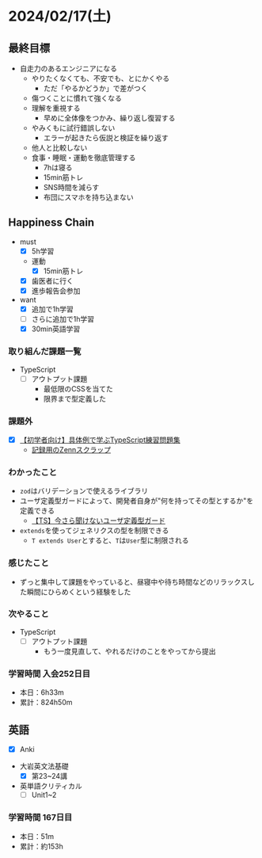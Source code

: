 # 2024/02/17(土)

## 最終目標

- 自走力のあるエンジニアになる
  - やりたくなくても、不安でも、とにかくやる
    - ただ「やるかどうか」で差がつく
  - 傷つくことに慣れて強くなる
  - 理解を重視する
    - 早めに全体像をつかみ、繰り返し復習する
  - やみくもに試行錯誤しない
    - エラーが起きたら仮説と検証を繰り返す
  - 他人と比較しない
  - 食事・睡眠・運動を徹底管理する
    - 7hは寝る
    - 15min筋トレ
    - SNS時間を減らす
    - 布団にスマホを持ち込まない

## Happiness Chain

- must
  - [x] 5h学習
  - 運動
    - [x] 15min筋トレ
  - [x] 歯医者に行く
  - [x] 進歩報告会参加
- want
  - [x] 追加で1h学習
  - [ ] さらに追加で1h学習
  - [x] 30min英語学習

### 取り組んだ課題一覧

- TypeScript
  - [ ] アウトプット課題
    - 最低限のCSSを当てた
    - 限界まで型定義した

### 課題外

- [x] [【初学者向け】具体例で学ぶTypeScript練習問題集](https://zenn.dev/kagan/articles/typescript-practice)
  - [記録用のZennスクラップ](https://zenn.dev/wsigma21/scraps/115a9f092400f8)

### わかったこと

- `zod`はバリデーションで使えるライブラリ
- ユーザ定義型ガードによって、開発者自身が"何を持ってその型とするか"を定義できる
  - [【TS】今さら聞けないユーザ定義型ガード](https://zenn.dev/nekoniki/articles/d40acfd3c26583)
- `extends`を使ってジェネリクスの型を制限できる
  - `T extends User`とすると、`T`は`User`型に制限される

### 感じたこと

- ずっと集中して課題をやっていると、昼寝中や待ち時間などのリラックスした瞬間にひらめくという経験をした

### 次やること

- TypeScript
  - [ ] アウトプット課題
    - もう一度見直して、やれるだけのことをやってから提出

### 学習時間 入会252日目

- 本日：6h33m
- 累計：824h50m

## 英語

- [x] Anki
- 大岩英文法基礎
  - [x] 第23~24講
- 英単語クリティカル
  - [ ] Unit1~2

### 学習時間 167日目

- 本日：51m
- 累計：約153h

